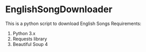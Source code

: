 # EnglishSongDownloader
This is a python script to download English Songs
Requirements:
1. Python 3.x
2. Requests library
3. Beautiful Soup 4
